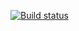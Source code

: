 [![Build status](https://ci.appveyor.com/api/projects/status/iu91ioelt30ksy0w?svg=true)](https://ci.appveyor.com/project/pfzw90/ahj-forms-homework)